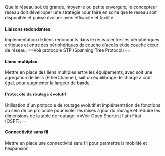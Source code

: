 
Que le réseau soit de grande, moyenne ou petite envergure, le concepteur réseau doit développer une stratégie pour faire en sorte que le réseau soit disponible et puisse évoluer avec efficacité et facilité.

#### Liaisons redondantes

Implémentation de liens redondants dans le réseau entre des périphériques critiques et entre des périphériques de couche d'accès et de couche cœur de réseau.
==Voir protocole STP (Spanning Tree Protocol).==

#### Liens multiples

Mettre en place des liens multiples entre les équipements, avec soit une agrégation de liens (EtherChannel), soit un équilibrage de charge à coût égal, pour augmenter la largeur de bande.

#### Protocole de routage évolutif

Utilisation d'un protocole de routage évolutif et implémentation de fonctions au sein de ce protocole pour isoler les mises à jour du routage et réduire les dimensions de la table de routage.
==Voir Open Shortest Path First (OSPF).==

#### Connectivité sans fil

Mettre en place une connectivité sans fil pour permettre la mobilité et l'expansion.




